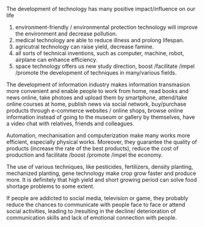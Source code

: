 The development of technology has many positive impact/influence on our life
1. environment-friendly / environmental protection technology will improve the environment and decrease pollution.
2. medical technology are able to reduce illness and prolong lifespan.
3. agricutral technology can raise yield, decrease famine.
4. all sorts of technical inventions, such as computer, machine, robot, airplane can enhance efficiency.
5. space technology offers us new study direction, boost /facilitate /impel /promote the development of techniques in many/various fields.


The development of information industry makes information transmasion more convenient and enable people to work from home, read books and news online, take photoes and upload them by smartphone, attend/take online courses at home, publish news via social network, buy/purchase products through e-commerce websites / online shops, browse online information instead of going to the museum or gallery by themselves, have a video chat with relatives, friends and colleagues.

Automation, mechanisation and computerization make many works more efficient, especially physical works. Moreover, they guarantee the quality of products (increase the rate of the best products), reduce the cost of production and facilitate /boost /promote /impel the economy.

The use of various techniques, like pesticides, fertilizers, density planting, mechanized planting, gene technology make crop grow faster and produce more. It is definitely that high yield and short growing period can solve food shortage problems to some extent.

If people are addicted to social media, television or game, they probably reduce the chances to communicate with people face to face or attend social activities, leading to /resulting in the decline/ deterioration of communication skills and lack of emotional connection with people.

